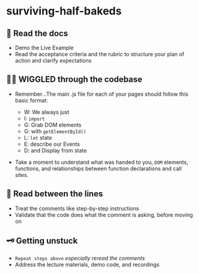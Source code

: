 # surviving-half-bakeds

## 📜 Read the docs

-   Demo the Live Example
-   Read the acceptance criteria and the rubric to structure your plan of action and clarify expectations

## 🕵🏾 WIGGLED through the codebase

-   Remember...The main .js file for each of your pages should follow this basic format:

    -   W: We always just
    -   I: `import`
    -   G: Grab DOM elements
    -   G: with `getElementById()`
    -   L: `let` state
    -   E: describe our Events
    -   D: and Display from state

-   Take a moment to understand what was handed to you, `DOM` elements, functions, and relationships between function declarations and call sites.

## 🎯 Read between the lines

-   Treat the comments like step-by-step instructions
-   Validate that the code does what the comment is asking, before moving on

## 🗝 Getting unstuck

-   `Repeat steps above` <em>especially reread the comments</em>
-   Address the lecture materials, demo code, and recordings
